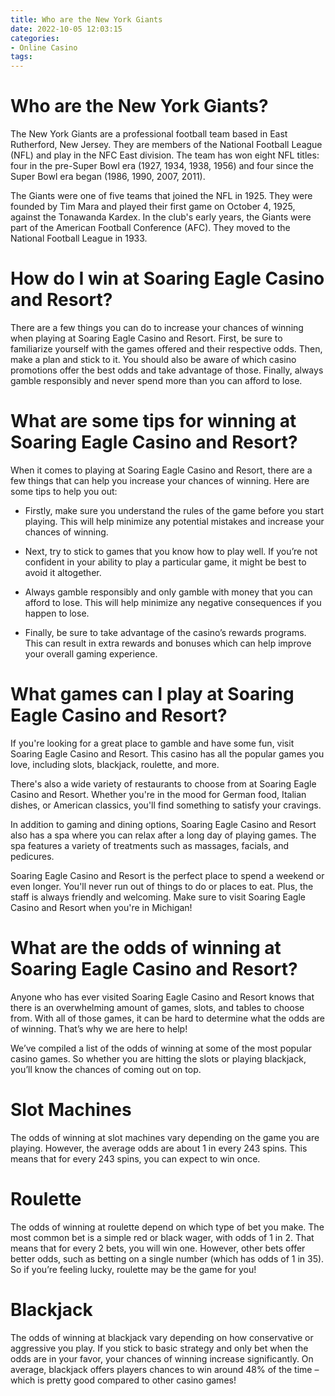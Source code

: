 ```yaml
---
title: Who are the New York Giants
date: 2022-10-05 12:03:15
categories:
- Online Casino
tags:
---
```



#  Who are the New York Giants?

The New York Giants are a professional football team based in East Rutherford, New Jersey. They are members of the National Football League (NFL) and play in the NFC East division. The team has won eight NFL titles: four in the pre-Super Bowl era (1927, 1934, 1938, 1956) and four since the Super Bowl era began (1986, 1990, 2007, 2011).

The Giants were one of five teams that joined the NFL in 1925. They were founded by Tim Mara and played their first game on October 4, 1925, against the Tonawanda Kardex. In the club's early years, the Giants were part of the American Football Conference (AFC). They moved to the National Football League in 1933.

#  How do I win at Soaring Eagle Casino and Resort?

There are a few things you can do to increase your chances of winning when playing at Soaring Eagle Casino and Resort. First, be sure to familiarize yourself with the games offered and their respective odds. Then, make a plan and stick to it. You should also be aware of which casino promotions offer the best odds and take advantage of those. Finally, always gamble responsibly and never spend more than you can afford to lose.

#  What are some tips for winning at Soaring Eagle Casino and Resort?

When it comes to playing at Soaring Eagle Casino and Resort, there are a few things that can help you increase your chances of winning. Here are some tips to help you out:

* Firstly, make sure you understand the rules of the game before you start playing. This will help minimize any potential mistakes and increase your chances of winning.

* Next, try to stick to games that you know how to play well. If you’re not confident in your ability to play a particular game, it might be best to avoid it altogether.

* Always gamble responsibly and only gamble with money that you can afford to lose. This will help minimize any negative consequences if you happen to lose.

* Finally, be sure to take advantage of the casino’s rewards programs. This can result in extra rewards and bonuses which can help improve your overall gaming experience.

#  What games can I play at Soaring Eagle Casino and Resort?

If you're looking for a great place to gamble and have some fun, visit Soaring Eagle Casino and Resort. This casino has all the popular games you love, including slots, blackjack, roulette, and more.

There's also a wide variety of restaurants to choose from at Soaring Eagle Casino and Resort. Whether you're in the mood for German food, Italian dishes, or American classics, you'll find something to satisfy your cravings.

In addition to gaming and dining options, Soaring Eagle Casino and Resort also has a spa where you can relax after a long day of playing games. The spa features a variety of treatments such as massages, facials, and pedicures.

Soaring Eagle Casino and Resort is the perfect place to spend a weekend or even longer. You'll never run out of things to do or places to eat. Plus, the staff is always friendly and welcoming. Make sure to visit Soaring Eagle Casino and Resort when you're in Michigan!

#  What are the odds of winning at Soaring Eagle Casino and Resort?

Anyone who has ever visited Soaring Eagle Casino and Resort knows that there is an overwhelming amount of games, slots, and tables to choose from. With all of those games, it can be hard to determine what the odds are of winning. That’s why we are here to help!

We’ve compiled a list of the odds of winning at some of the most popular casino games. So whether you are hitting the slots or playing blackjack, you’ll know the chances of coming out on top.

# Slot Machines
The odds of winning at slot machines vary depending on the game you are playing. However, the average odds are about 1 in every 243 spins. This means that for every 243 spins, you can expect to win once.

# Roulette
The odds of winning at roulette depend on which type of bet you make. The most common bet is a simple red or black wager, with odds of 1 in 2. That means that for every 2 bets, you will win one. However, other bets offer better odds, such as betting on a single number (which has odds of 1 in 35). So if you’re feeling lucky, roulette may be the game for you!

# Blackjack
The odds of winning at blackjack vary depending on how conservative or aggressive you play. If you stick to basic strategy and only bet when the odds are in your favor, your chances of winning increase significantly. On average, blackjack offers players chances to win around 48% of the time – which is pretty good compared to other casino games!